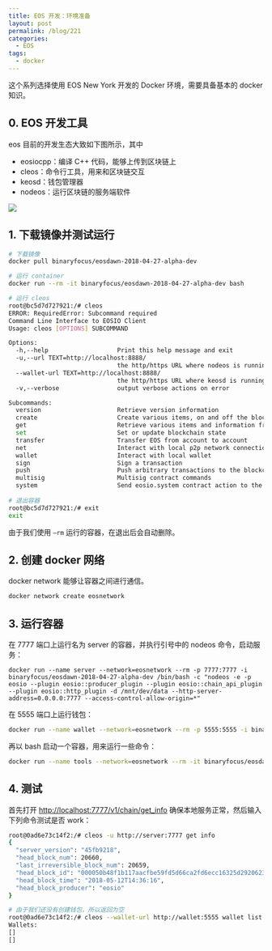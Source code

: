 ```yaml
---
title: EOS 开发：环境准备
layout: post
permalink: /blog/221
categories:
  - EOS
tags:
  - docker
---
```


这个系列选择使用 EOS New York 开发的 Docker 环境，需要具备基本的 docker 知识。

## 0. EOS 开发工具

eos 目前的开发生态大致如下图所示，其中

- eosiocpp：编译 C++ 代码，能够上传到区块链上
- cleos：命令行工具，用来和区块链交互
- keosd：钱包管理器
- nodeos：运行区块链的服务端软件

![](https://www.eosdocs.io/dappdevelopment/thebigpicture/images/BigPicture.jpeg)



## 1. 下载镜像并测试运行

```bash
# 下载镜像
docker pull binaryfocus/eosdawn-2018-04-27-alpha-dev

# 运行 container
docker run --rm -it binaryfocus/eosdawn-2018-04-27-alpha-dev bash

# 运行 cleos
root@bc5d7d727921:/# cleos
ERROR: RequiredError: Subcommand required
Command Line Interface to EOSIO Client
Usage: cleos [OPTIONS] SUBCOMMAND

Options:
  -h,--help                   Print this help message and exit
  -u,--url TEXT=http://localhost:8888/
                              the http/https URL where nodeos is running
  --wallet-url TEXT=http://localhost:8888/
                              the http/https URL where keosd is running
  -v,--verbose                output verbose actions on error

Subcommands:
  version                     Retrieve version information
  create                      Create various items, on and off the blockchain
  get                         Retrieve various items and information from the blockchain
  set                         Set or update blockchain state
  transfer                    Transfer EOS from account to account
  net                         Interact with local p2p network connections
  wallet                      Interact with local wallet
  sign                        Sign a transaction
  push                        Push arbitrary transactions to the blockchain
  multisig                    Multisig contract commands
  system                      Send eosio.system contract action to the blockchain.
  
# 退出容器
root@bc5d7d727921:/# exit
exit
```

由于我们使用 `—rm` 运行的容器，在退出后会自动删除。

## 2. 创建 docker 网络

docker network 能够让容器之间进行通信。

```bash
docker network create eosnetwork
```

## 3. 运行容器

在 7777 端口上运行名为 server 的容器，并执行引号中的 nodeos 命令，启动服务：

```
docker run --name server --network=eosnetwork --rm -p 7777:7777 -i binaryfocus/eosdawn-2018-04-27-alpha-dev /bin/bash -c "nodeos -e -p eosio --plugin eosio::producer_plugin --plugin eosio::chain_api_plugin --plugin eosio::http_plugin -d /mnt/dev/data --http-server-address=0.0.0.0:7777 --access-control-allow-origin=*"
```

在 5555 端口上运行钱包：

```bash
docker run --name wallet --network=eosnetwork --rm -p 5555:5555 -i binaryfocus/eosdawn-2018-04-27-alpha-dev /bin/bash -c "keosd --http-server-address=0.0.0.0:5555"
```

再以 bash 启动一个容器，用来运行一些命令：

```bash
docker run --name tools --network=eosnetwork --rm -it binaryfocus/eosdawn-2018-04-27-alpha-dev /bin/bash 
```

## 4. 测试

首先打开 <http://localhost:7777/v1/chain/get_info> 确保本地服务正常，然后输入下列命令测试是否 work：

```bash
root@0ad6e73c14f2:/# cleos -u http://server:7777 get info
{
  "server_version": "45fb9218",
  "head_block_num": 20660,
  "last_irreversible_block_num": 20659,
  "head_block_id": "000050b48f1b117aacfbe59fd5d66ca2fd6ecc16325d29206239e19c8861c902",
  "head_block_time": "2018-05-12T14:36:16",
  "head_block_producer": "eosio"
}

# 由于我们还没有创建钱包，所以返回为空
root@0ad6e73c14f2:/# cleos --wallet-url http://wallet:5555 wallet list keys
Wallets:
[]
[]
```

